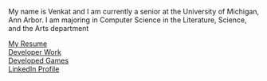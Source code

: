 My name is Venkat and I am currently a senior at the University of Michigan, Ann Arbor. I am majoring in Computer Science in the Literature, Science, and the Arts department

[My Resume](https://venkatvv.github.io/venkat_img.jpg) 
<br>
[Developer Work](https://venkatvv.github.io/venkat_img.jpg)
<br>
[Developed Games](https://venkatvv.github.io/venkat_img.jpg)
<br>
[LinkedIn Profile](https://venkatvv.github.io/venkat_img.jpg)
<br>